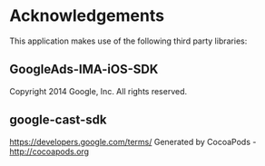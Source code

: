 # Acknowledgements
This application makes use of the following third party libraries:

## GoogleAds-IMA-iOS-SDK

Copyright 2014 Google, Inc. All rights reserved.


## google-cast-sdk

https://developers.google.com/terms/
Generated by CocoaPods - http://cocoapods.org

